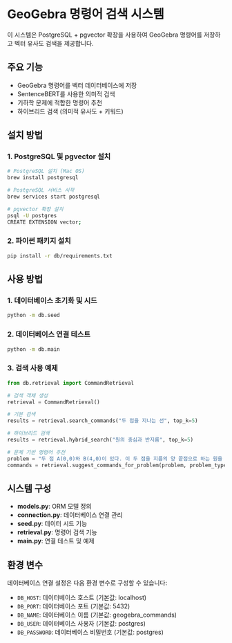 # GeoGebra 명령어 검색 시스템

이 시스템은 PostgreSQL + pgvector 확장을 사용하여 GeoGebra 명령어를 저장하고 벡터 유사도 검색을 제공합니다.

## 주요 기능

- GeoGebra 명령어를 벡터 데이터베이스에 저장
- SentenceBERT를 사용한 의미적 검색
- 기하학 문제에 적합한 명령어 추천
- 하이브리드 검색 (의미적 유사도 + 키워드)

## 설치 방법

### 1. PostgreSQL 및 pgvector 설치

```bash
# PostgreSQL 설치 (Mac OS)
brew install postgresql

# PostgreSQL 서비스 시작
brew services start postgresql

# pgvector 확장 설치
psql -U postgres
CREATE EXTENSION vector;
```

### 2. 파이썬 패키지 설치

```bash
pip install -r db/requirements.txt
```

## 사용 방법

### 1. 데이터베이스 초기화 및 시드

```bash
python -m db.seed
```

### 2. 데이터베이스 연결 테스트

```bash
python -m db.main
```

### 3. 검색 사용 예제

```python
from db.retrieval import CommandRetrieval

# 검색 객체 생성
retrieval = CommandRetrieval()

# 기본 검색
results = retrieval.search_commands("두 점을 지나는 선", top_k=5)

# 하이브리드 검색
results = retrieval.hybrid_search("원의 중심과 반지름", top_k=5)

# 문제 기반 명령어 추천
problem = "두 점 A(0,0)와 B(4,0)이 있다. 이 두 점을 지름의 양 끝점으로 하는 원을 그리시오."
commands = retrieval.suggest_commands_for_problem(problem, problem_type="circle")
```

## 시스템 구성

- **models.py**: ORM 모델 정의
- **connection.py**: 데이터베이스 연결 관리
- **seed.py**: 데이터 시드 기능
- **retrieval.py**: 명령어 검색 기능
- **main.py**: 연결 테스트 및 예제

## 환경 변수

데이터베이스 연결 설정은 다음 환경 변수로 구성할 수 있습니다:

- `DB_HOST`: 데이터베이스 호스트 (기본값: localhost)
- `DB_PORT`: 데이터베이스 포트 (기본값: 5432)
- `DB_NAME`: 데이터베이스 이름 (기본값: geogebra_commands)
- `DB_USER`: 데이터베이스 사용자 (기본값: postgres)
- `DB_PASSWORD`: 데이터베이스 비밀번호 (기본값: postgres)
